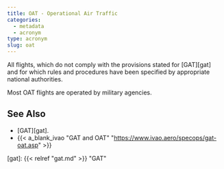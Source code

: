 ```yaml
---
title: OAT - Operational Air Traffic
categories:
  - metadata
  - acronym
type: acronym
slug: oat
---
```


All flights, which do not comply with the provisions stated for
[GAT][gat] and for which rules and procedures have been specified
by appropriate national authorities.

Most OAT flights are operated by military agencies.

## See Also

* [GAT][gat].
* {{< a_blank_ivao "GAT and OAT" "https://www.ivao.aero/specops/gat-oat.asp" >}}

[gat]: {{< relref "gat.md" >}} "GAT"
